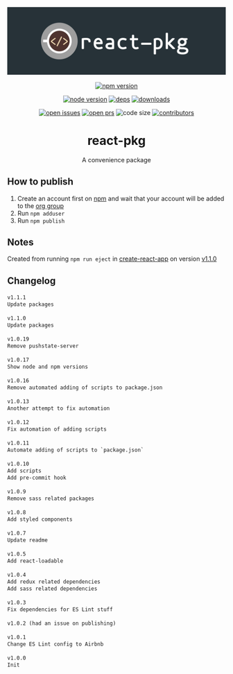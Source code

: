 <div align="center">

  <img src="/docs/logo.jpg" alt="React Kit Logo"/>

  [![npm version][npm-img]][npm-url]

  [![node version][node-img]][node-url]
  [![deps][deps-img]][deps-url]
  [![downloads][downloads-img]][downloads-url]

  [![open issues][issues-img]][issues-url]
  [![open prs][pr-img]][pr-url]
  ![code size](https://img.shields.io/github/languages/code-size/codesandcoffees/react-pkg.svg)
  [![contributors][contributor-img]][contributor-url]

  # react-pkg
  A convenience package

</div>

## How to publish

1. Create an account first on [npm](https://www.npmjs.com/) and wait that your account will be added to the [org group](https://www.npmjs.com/org/codes-and-coffees)
2. Run `npm adduser`
3. Run `npm publish`

## Notes

Created from running `npm run eject` in [create-react-app](https://github.com/facebook/create-react-app) on version [v1.1.0](https://github.com/facebook/create-react-app/releases/tag/v1.1.0)

## Changelog
```
v1.1.1
Update packages

v1.1.0
Update packages

v1.0.19
Remove pushstate-server

v1.0.17
Show node and npm versions

v1.0.16
Remove automated adding of scripts to package.json

v1.0.13
Another attempt to fix automation

v1.0.12
Fix automation of adding scripts

v1.0.11
Automate adding of scripts to `package.json`

v1.0.10
Add scripts
Add pre-commit hook

v1.0.9
Remove sass related packages

v1.0.8
Add styled components

v1.0.7
Update readme

v1.0.5
Add react-loadable

v1.0.4
Add redux related dependencies
Add sass related dependencies

v1.0.3
Fix dependencies for ES Lint stuff

v1.0.2 (had an issue on publishing)

v1.0.1
Change ES Lint config to Airbnb

v1.0.0
Init
```

[contributor-img]: https://img.shields.io/github/contributors/codesandcoffees/react-pkg.svg
[contributor-url]: https://github.com/codesandcoffees/react-pkg/graphs/contributors
[deps-img]: https://img.shields.io/david/codesandcoffees/react-pkg.svg
[deps-url]: https://david-dm.org/codesandcoffees/react-pkg
[downloads-img]: https://img.shields.io/npm/dm/@codes-and-coffees/react-pkg.svg
[downloads-url]: https://npmcharts.com/compare/@codes-and-coffees/react-pkg?minimal=true
[issues-img]: https://img.shields.io/github/issues/codesandcoffees/react-pkg.svg
[issues-url]: https://github.com/codesandcoffees/react-pkg/issues
[node-img]: https://img.shields.io/node/v/@codes-and-coffees/react-pkg.svg
[node-url]: https://nodejs.org/en/
[npm-img]: https://img.shields.io/npm/v/@codes-and-coffees/react-pkg.svg
[npm-url]: https://www.npmjs.com/package/@codes-and-coffees/react-pkg
[pr-img]: https://img.shields.io/github/issues-pr/codesandcoffees/react-pkg.svg
[pr-url]: https://github.com/codesandcoffees/react-pkg/pulls
